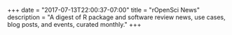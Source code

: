 +++
date = "2017-07-13T22:00:37-07:00"
title = "rOpenSci News"
description = "A digest of R package and software review news, use cases, blog posts, and events, curated monthly."
+++